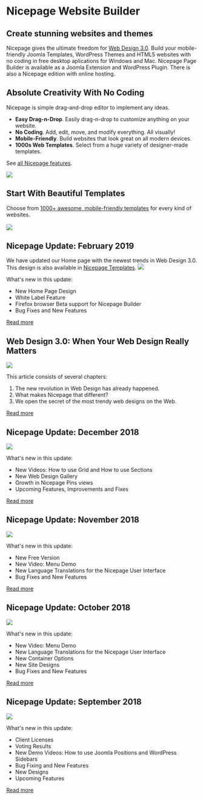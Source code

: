 # Nicepage Website Builder

## Create stunning websites and themes
Nicepage gives the ultimate freedom for <a href="https://nicepage.com/blog/detail/22994/web-design-3-0-when-your-web-design-really-matters">Web Design 3.0</a>.
Build your mobile-friendly Joomla Templates, WordPress Themes and HTML5 websites with no coding in free desktop aplications for Windows and Mac. Nicepage Page Builder is available as a Joomla Extension and WordPress Plugin. There is also a Nicepage edition with online hosting.

## Absolute Creativity With No Coding
Nicepage is simple drag-and-drop editor to implement any ideas.
* **Easy Drag-n-Drop**. Easily drag-n-drop to customize anything on your website.
* **No Coding**. Add, edit, move, and modify everything. All visually!
* **Mobile-Friendly**. Build websites that look great on all modern devices.
* **1000s Web Templates**. Select from a huge variety of designer-made templates.

See <a href="https://nicepage.com/doc/article/11912/key-features">all Nicepage features</a>.

<a href="https://nicepage.com/doc/article/11912/key-features"><img src="absolute-creativity-with-no-coding-with-free-nicepage-website-builder.gif"></a>

## Start With Beautiful Templates
Choose from <a href="https://nicepage.com/templates">1000+ awesome, mobile-friendly templates</a> for every kind of websites.
<br><br>
<a href="https://nicepage.com/templates"><img src="free-nicepage-templates.jpg"></a>

## Nicepage Update: February 2019
We have updated our Home page with the newest trends in Web Design 3.0. This design is also available in <a href="https://nicepage.com/blog/detail/22994/web-design-3-0-when-your-web-design-really-matters">Nicepage Templates</a>.
<a href="https://nicepage.com/questions/25017/nicepage-update-february-2019"><img src="Nicepage-home-page-with-the-newest-trends-in-Web-Design-3-0.jpg"></a>

What's new in this update:
* New Home Page Design
* White Label Feature
* Firefox browser Beta support for Nicepage Builder
* Bug Fixes and New Features

<a href="https://nicepage.com/questions/25017/nicepage-update-february-2019">Read more</a>

## Web Design 3.0: When Your Web Design Really Matters
<a href="https://nicepage.com/blog/detail/22994/web-design-3-0-when-your-web-design-really-matters"><img src="Web-Design-3-0-When-Your-Web-Design-Really-Matters.jpeg"></a>

This article consists of several chapters:
1. The new revolution in Web Design has already happened. 
2. What makes Nicepage that different? 
3. We open the secret of the most trendy web designs on the Web.

<a href="https://nicepage.com/blog/detail/22994/web-design-3-0-when-your-web-design-really-matters">Read more</a>

## Nicepage Update: December 2018
<a href="https://nicepage.com/questions/19980/nicepage-update-december-2018"><img src="Nicepage-web-design-templates-gallery.jpg"></a>

What's new in this update:
* New Videos: How to use Grid and How to use Sections
* New Web Design Gallery
* Growth in Nicepage Pins views
* Upcoming Features, Improvements and Fixes

<a href="https://nicepage.com/questions/19980/nicepage-update-december-2018">Read more</a>

## Nicepage Update: November 2018
<a href="https://nicepage.com/questions/16687/nicepage-update-nov-2018"><img src="Free-Nicepage-templates-on-pinterest.jpg"></a>

What's new in this update:
* New Free Version
* New Video: Menu Demo
* New Language Translations for the Nicepage User Interface
* Bug Fixes and New Features

<a href="https://nicepage.com/questions/16687/nicepage-update-nov-2018">Read more</a>

## Nicepage Update: October 2018
<a href="https://nicepage.com/questions/10239/nicepage-update-oct-2018"><img src="Nicepage-application-plugin-extension-user-interface-UI.png"></a>

What's new in this update:
* New Video: Menu Demo
* New Language Translations for the Nicepage User Interface
* New Container Options
* New Site Designs
* Bug Fixes and New Features

<a href="https://nicepage.com/questions/10239/nicepage-update-oct-2018">Read more</a>

## Nicepage Update: September 2018
<a href="https://nicepage.com/questions/7044/nicepage-update-sep-oct-2018"><img src="free-nicepage-templates-september.jpg"></a>

What's new in this update:
* Client Licenses
* Voting Results
* New Demo Videos: How to use Joomla Positions and WordPress Sidebars
* Bug Fixing and New Features
* New Designs
* Upcoming Features

<a href="https://nicepage.com/questions/7044/nicepage-update-sep-oct-2018">Read more</a>

